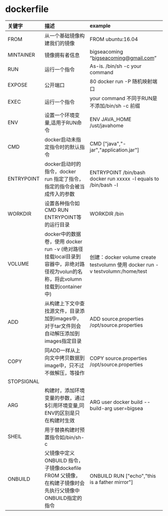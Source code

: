 # dockerfile
| 关键字| 描述 | example    |
| :--- | :---| :--- |
| FROM | 从一个基础镜像构建我们的镜像 | FROM ubuntu:16.04 |
| MINTAINER | 镜像拥有者信息 | bigseacoming “bigseacoming@gmail.com” |
| RUN | 运行一个指令 | As-is.  /bin/sh -c your command |
| EXPOSE | 公开端口 | 80 docker run -P 随机映射端口 |
| EXEC | 运行一个指令 | your command 不同于RUN是不添加/bin/sh -c 前缀 |
| ENV | 设置一个环境变量,适用于RUN命令 | ENV JAVA_HOME /ust/javahome |
| CMD | docker启动未指定指令时的默认指令 | CMD ["java","-jar","application.jar"] |
| ENTRYPOINT | docker启动时的指令，docker run 指定了指令，指定的指令会被当成传入的参数 | ENTRYPOINT /bin/bash docker run xxxxx -l equals to /bin/bash -l |
| WORKDIR | 设置各种指令如CMD RUN ENTRYPOINT等的运行目录 | WORKDIR /bin |
| VOLUME | docker中的数据卷，使用 docker run -v (绝对路径挂载local目录到容器中，非绝对路径视为volun的名称，将此volumn挂载到container中) | 创建：docker volume create testvolumn 使用 docker run -v testvolumn:/home/test |
| ADD | 从构建上下文中查找源文件，目录添加到images中，对于tar文件则会自动解压添加到images指定目录 | ADD source.properties /opt/source.properties |
| COPY | 同ADD一样从上向文中拷贝数据到image中，只不过不做解压，等操作 | COPY source.properties /opt/source.properties |
| STOPSIGNAL |  |  |
| ARG | 构建时，添加环境变量的参数，通过$引用环境变量,同ENV的区别是只在构建时生效 | ARG user docker build --build-arg user=bigsea |
| SHElL | 用于替换构建时预置指令如/bin/sh-c |  |
| ONBUILD | 父镜像中定义ONBUILD 指令，子镜像dockefile FROM 父镜像，在构建子镜像时会先执行父镜像中ONBUILD指定的指令 | ONBUILD RUN  ["echo","this is a father mirror"] |

